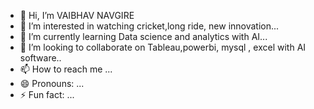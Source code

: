 - 👋 Hi, I’m VAIBHAV NAVGIRE
- 👀 I’m interested in watching cricket,long ride, new innovation...
- 🌱 I’m currently learning Data science and analytics with AI...
- 💞️ I’m looking to collaborate on Tableau,powerbi, mysql , excel with AI software..
- 📫 How to reach me ...
- 😄 Pronouns: ...
- ⚡ Fun fact: ...

<!---
Vaibhi1235/Vaibhi1235 is a ✨ special ✨ repository because its `README.md` (this file) appears on your GitHub profile.
You can click the Preview link to take a look at your changes.
--->
